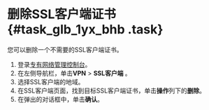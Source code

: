 # 删除SSL客户端证书 {#task_glb_1yx_bhb .task}

您可以删除一个不需要的SSL客户端证书。

1.  登录[专有网络管理控制台](https://vpcnext.console.aliyun.com/nat/)。
2.  在左侧导航栏，单击**VPN** \> **SSL客户端** 。
3.  选择SSL客户端的地域。
4.  在SSL客户端页面，找到目标SSL客户端证书，单击**操作**列下的**删除**。
5.  在弹出的对话框中，单击**确认**。

